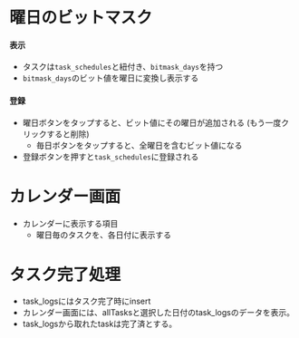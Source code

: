 # 曜日のビットマスク
#### 表示
- タスクは`task_schedules`と紐付き、`bitmask_days`を持つ
- `bitmask_days`のビット値を曜日に変換し表示する

#### 登録
- 曜日ボタンをタップすると、ビット値にその曜日が追加される (もう一度クリックすると削除)
  - 毎日ボタンをタップすると、全曜日を含むビット値になる
- 登録ボタンを押すと`task_schedules`に登録される


# カレンダー画面
- カレンダーに表示する項目
  - 曜日毎のタスクを、各日付に表示する

# タスク完了処理
- task_logsにはタスク完了時にinsert
- カレンダー画面には、allTasksと選択した日付のtask_logsのデータを表示。
- task_logsから取れたtaskは完了済とする。